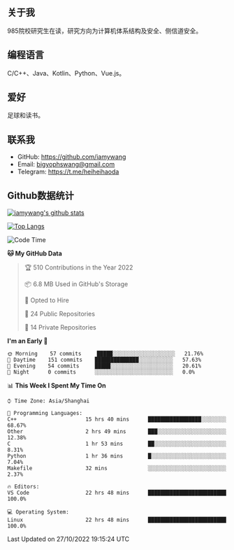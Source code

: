 ## 关于我

985院校研究生在读，研究方向为计算机体系结构及安全、侧信道安全。

## 编程语言

C/C++、Java、Kotlin、Python、Vue.js。

## 爱好

足球和读书。

## 联系我

- GitHub: https://github.com/iamywang
- Email: bigyophswang@gmail.com
- Telegram: https://t.me/heiheihaoda

## Github数据统计

[![iamywang's github stats](https://github-readme-stats.vercel.app/api?username=iamywang&count_private=true&show_icons=true)]()

[![Top Langs](https://github-readme-stats.vercel.app/api/top-langs/?username=iamywang&layout=compact)]()

<!--START_SECTION:waka-->
![Code Time](http://img.shields.io/badge/Code%20Time-633%20hrs%209%20mins-blue)

**🐱 My GitHub Data** 

> 🏆 510 Contributions in the Year 2022
 > 
> 📦 6.8 MB Used in GitHub's Storage 
 > 
> 💼 Opted to Hire
 > 
> 📜 24 Public Repositories 
 > 
> 🔑 14 Private Repositories  
 > 
**I'm an Early 🐤** 

```text
🌞 Morning    57 commits     █████░░░░░░░░░░░░░░░░░░░░   21.76% 
🌆 Daytime    151 commits    ██████████████░░░░░░░░░░░   57.63% 
🌃 Evening    54 commits     █████░░░░░░░░░░░░░░░░░░░░   20.61% 
🌙 Night      0 commits      ░░░░░░░░░░░░░░░░░░░░░░░░░   0.0%

```


📊 **This Week I Spent My Time On** 

```text
⌚︎ Time Zone: Asia/Shanghai

💬 Programming Languages: 
C++                      15 hrs 40 mins      █████████████████░░░░░░░░   68.67% 
Other                    2 hrs 49 mins       ███░░░░░░░░░░░░░░░░░░░░░░   12.38% 
C                        1 hr 53 mins        ██░░░░░░░░░░░░░░░░░░░░░░░   8.31% 
Python                   1 hr 36 mins        █░░░░░░░░░░░░░░░░░░░░░░░░   7.04% 
Makefile                 32 mins             ░░░░░░░░░░░░░░░░░░░░░░░░░   2.37%

🔥 Editors: 
VS Code                  22 hrs 48 mins      █████████████████████████   100.0%

💻 Operating System: 
Linux                    22 hrs 48 mins      █████████████████████████   100.0%

```


 Last Updated on 27/10/2022 19:15:24 UTC
<!--END_SECTION:waka-->
